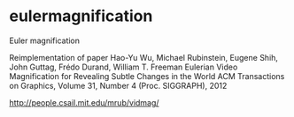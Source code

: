 # eulermagnification
 Euler magnification
 
 Reimplementation of paper 
 Hao-Yu Wu, Michael Rubinstein, Eugene Shih, John Guttag, Frédo Durand, William T. Freeman
Eulerian Video Magnification for Revealing Subtle Changes in the World
ACM Transactions on Graphics, Volume 31, Number 4 (Proc. SIGGRAPH), 2012

http://people.csail.mit.edu/mrub/vidmag/
